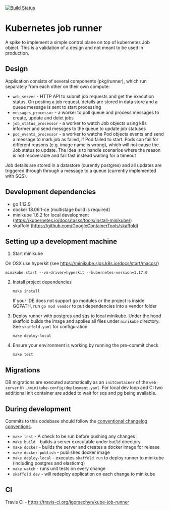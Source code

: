 [![Build Status](https://travis-ci.org/igorsechyn/kube-job-runner.svg?branch=master)](https://travis-ci.org/igorsechyn/kube-job-runner)

# Kubernetes job runner

A spike to implement a simple control plane on top of kubernetes Job object. This is a validation of a design and not meant to be used in production.

## Design

Application consists of several components (pkg/runner), which run separately from each other on their own compute:

- `web_server` - HTTP API to submit job requests and get the execution status. On posting a job request, details are stored in data store and a queue message is sent to start processing
- `messages_processor` - a worker to poll queue and process messages to create, update and delet jobs
- `job_status_processor` - a worker to watch Job objects using k8s informer and send messges to the queue to update job statuses
- `pod_events_processor` - a worker to watche Pod objects events and send a message to mark job as failed, if Pod failed to start. Pods can fail for different reasons (e.g. image name is wrong), which will not cause the Job status to update. The idea is to handle scenarios where the reason is not recoverable and fail fast instead waiting for a timeout

Job details are stored in a datastore (curently postgres) and all updates are triggered through through a message to a queue (currently implemented with SQS). 

## Development dependencies

- go 1.12.9
- docker 18.06.1-ce (multistage build is required)
- minikube 1.6.2 for local development (https://kubernetes.io/docs/tasks/tools/install-minikube/)
- skaffold (https://github.com/GoogleContainerTools/skaffold)

## Setting up a development machine

1. Start minikube

On OSX use hyperkit (see https://minikube.sigs.k8s.io/docs/start/macos/)

```
minikube start --vm-driver=hyperkit --kubernetes-version=1.17.0
```

2. Install project dependencies

    ```
    make install
    ```

    If your IDE does not support go modules or the project is inside GOPATH, run `go mod vendor` to put dependencies into a vendor folder


3. Deploy runner with postgres and sqs to local minikube. Under the hood skaffold builds the image and applies all files under `minikube` directory.
See `skaffold.yaml` for configuration

    ```
    make deploy-local
    ```

5. Ensure your environment is working by running the pre-commit check

    ```
    make test
    ```

## Migrations

DB migrations are executed automatically as an `initContainer` of the `web-server` in `./minikube-config/deployment.yaml`. For local dev loop and CI two additional init container are added to wait for sqs and pg being available.

## During development

Commits to this codebase should follow the [conventional changelog conventions](https://github.com/bcoe/conventional-changelog-standard/blob/master/convention.md).

- `make test` - A check to be run before pushing any changes
- `make build` - builds a server executable under `build` directory
- `make docker` - builds the server and creates a docker image for release
- `make docker-publish` - publishes docker image
- `make deploy-local` - executes `skaffold run` to deploy runner to minikube (including postgres and elasticmq)
- `make watch` - runs unit tests on every change
- `skaffold dev` - will redeploy application on each change to minikube

## CI

Travis CI - https://travis-ci.org/igorsechyn/kube-job-runner